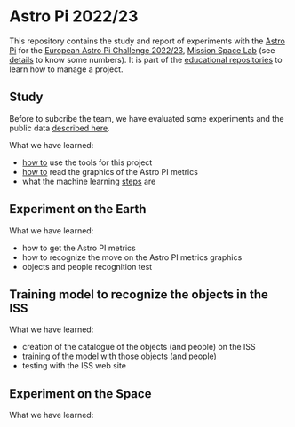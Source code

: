 # Astro Pi 2022/23

This repository contains the study and report of experiments with the [Astro Pi](https://github.com/raspberrypilearning/astro-pi-guide)
for the [European Astro Pi Challenge 2022/23](https://astro-pi.org/), [Mission Space Lab](https://astro-pi.org/mission-space-lab/) (see [details](https://www.raspberrypi.org/blog/768-teams-entered-astro-pi-mission-space-lab-2022-23/) to know some numbers).
It is part of the [educational repositories](https://github.com/pandle/materials) to learn how to manage a project.

## Study

Before to subcribe the team, we have evaluated some experiments and the public data [described here](study/README.md).

What we have learned:

* [how to](TOOLS.md) use the tools for this project
* [how to](study/README.md) read the graphics of the Astro PI metrics
* what the machine learning [steps](https://github.com/mrdbourke/zero-to-mastery-ml/blob/master/section-1-getting-ready-for-machine-learning/a-6-step-framework-for-approaching-machine-learning-projects.md) are

## Experiment on the Earth

What we have learned:

* how to get the Astro PI metrics
* how to recognize the move on the Astro PI metrics graphics
* objects and people recognition test

## Training model to recognize the objects in the ISS

What we have learned:

* creation of the catalogue of the objects (and people) on the ISS
* training of the model with those objects (and people)
* testing with the ISS web site

## Experiment on the Space

What we have learned:

